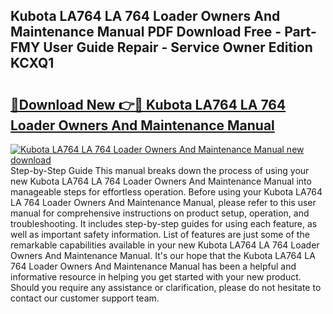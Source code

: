 ## Kubota LA764 LA 764 Loader Owners And Maintenance Manual PDF Download Free - Part-FMY User Guide Repair - Service Owner Edition KCXQ1

# <h2><a href="http://bc65086.oget.top/?id=Kubota+LA764+LA+764+Loader+Owners+And+Maintenance+Manual">🔗Download New 👉🔴 Kubota LA764 LA 764 Loader Owners And Maintenance Manual</a></h2>

[![Kubota LA764 LA 764 Loader Owners And Maintenance Manual new download](https://i.imgur.com/5g1atiW.png)](http://bc65086.oget.top/?id=Kubota+LA764+LA+764+Loader+Owners+And+Maintenance+Manual)
Step-by-Step Guide This manual breaks down the process of using your new Kubota LA764 LA 764 Loader Owners And Maintenance Manual into manageable steps for effortless operation. Before using your Kubota LA764 LA 764 Loader Owners And Maintenance Manual, please refer to this user manual for comprehensive instructions on product setup, operation, and troubleshooting. It includes step-by-step guides for using each feature, as well as important safety information. List of features are just some of the remarkable capabilities available in your new Kubota LA764 LA 764 Loader Owners And Maintenance Manual. It's our hope that the Kubota LA764 LA 764 Loader Owners And Maintenance Manual has been a helpful and informative resource in helping you get started with your new product. Should you require any assistance or clarification, please do not hesitate to contact our customer support team.
